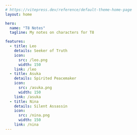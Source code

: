 ```yaml
---
# https://vitepress.dev/reference/default-theme-home-page
layout: home

hero:
  name: "T8 Notes"
  tagline: My notes on characters for T8

features:
  - title: Leo
    details: Seeker of Truth
    icon:
      src: /leo.png
      width: 150
    link: /leo
  - title: Asuka
    details: Spirited Peacemaker
    icon:
      src: /asuka.png
      width: 150
    link: /asuka
  - title: Nina
    details: Silent Assassin
    icon:
      src: /nina.png
      width: 150
    link: /nina
---
```


